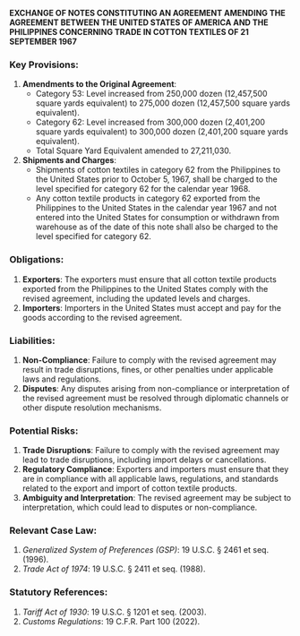 **EXCHANGE OF NOTES CONSTITUTING AN AGREEMENT AMENDING THE AGREEMENT BETWEEN THE UNITED STATES OF AMERICA AND THE PHILIPPINES CONCERNING TRADE IN COTTON TEXTILES OF 21 SEPTEMBER 1967**

### Key Provisions:

1. **Amendments to the Original Agreement**:
	* Category 53: Level increased from 250,000 dozen (12,457,500 square yards equivalent) to 275,000 dozen (12,457,500 square yards equivalent).
	* Category 62: Level increased from 300,000 dozen (2,401,200 square yards equivalent) to 300,000 dozen (2,401,200 square yards equivalent).
	* Total Square Yard Equivalent amended to 27,211,030.
2. **Shipments and Charges**:
	* Shipments of cotton textiles in category 62 from the Philippines to the United States prior to October 5, 1967, shall be charged to the level specified for category 62 for the calendar year 1968.
	* Any cotton textile products in category 62 exported from the Philippines to the United States in the calendar year 1967 and not entered into the United States for consumption or withdrawn from warehouse as of the date of this note shall also be charged to the level specified for category 62.

### Obligations:

1. **Exporters**: The exporters must ensure that all cotton textile products exported from the Philippines to the United States comply with the revised agreement, including the updated levels and charges.
2. **Importers**: Importers in the United States must accept and pay for the goods according to the revised agreement.

### Liabilities:

1. **Non-Compliance**: Failure to comply with the revised agreement may result in trade disruptions, fines, or other penalties under applicable laws and regulations.
2. **Disputes**: Any disputes arising from non-compliance or interpretation of the revised agreement must be resolved through diplomatic channels or other dispute resolution mechanisms.

### Potential Risks:

1. **Trade Disruptions**: Failure to comply with the revised agreement may lead to trade disruptions, including import delays or cancellations.
2. **Regulatory Compliance**: Exporters and importers must ensure that they are in compliance with all applicable laws, regulations, and standards related to the export and import of cotton textile products.
3. **Ambiguity and Interpretation**: The revised agreement may be subject to interpretation, which could lead to disputes or non-compliance.

### Relevant Case Law:

1. *Generalized System of Preferences (GSP)*: 19 U.S.C. § 2461 et seq. (1996).
2. *Trade Act of 1974*: 19 U.S.C. § 2411 et seq. (1988).

### Statutory References:

1. *Tariff Act of 1930*: 19 U.S.C. § 1201 et seq. (2003).
2. *Customs Regulations*: 19 C.F.R. Part 100 (2022).